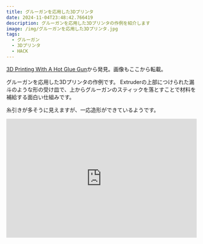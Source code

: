 ```yaml
---
title: グルーガンを応用した3Dプリンタ
date: 2024-11-04T23:48:42.766419
description: グルーガンを応用した3Dプリンタの作例を紹介します
image: /img/グルーガンを応用した3Dプリンタ.jpg
tags:
  - グルーガン
  - 3Dプリンタ
  - HACK
---
```

[3D Printing With A Hot Glue Gun](https://hackaday.com/2024/10/31/3d-printing-with-a-hot-glue-gun/)から発見。画像もここから転載。

グルーガンを応用した3Dプリンタの作例です。
Extruderの上部につけられた漏斗のような形の受け皿で、上からグルーガンのスティックを落とすことで材料を補給する面白い仕組みです。

糸引きが多そうに見えますが、一応造形ができているようです。

<iframe width="100%" height="315" src="https://www.youtube.com/embed/sIj6jKM6YIA" title="YouTube video player" frameborder="0" allow="accelerometer; autoplay; clipboard-write; encrypted-media; gyroscope; picture-in-picture" allowfullscreen></iframe>



